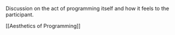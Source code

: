 Discussion on the act of programming itself and how it feels to the participant.

[[Aesthetics of Programming]]